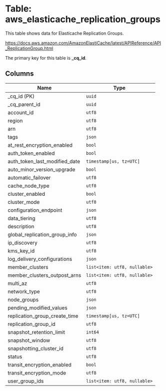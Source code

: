 # Table: aws_elasticache_replication_groups

This table shows data for Elasticache Replication Groups.

https://docs.aws.amazon.com/AmazonElastiCache/latest/APIReference/API_ReplicationGroup.html

The primary key for this table is **_cq_id**.

## Columns

| Name          | Type          |
| ------------- | ------------- |
|_cq_id (PK)|`uuid`|
|_cq_parent_id|`uuid`|
|account_id|`utf8`|
|region|`utf8`|
|arn|`utf8`|
|tags|`json`|
|at_rest_encryption_enabled|`bool`|
|auth_token_enabled|`bool`|
|auth_token_last_modified_date|`timestamp[us, tz=UTC]`|
|auto_minor_version_upgrade|`bool`|
|automatic_failover|`utf8`|
|cache_node_type|`utf8`|
|cluster_enabled|`bool`|
|cluster_mode|`utf8`|
|configuration_endpoint|`json`|
|data_tiering|`utf8`|
|description|`utf8`|
|global_replication_group_info|`json`|
|ip_discovery|`utf8`|
|kms_key_id|`utf8`|
|log_delivery_configurations|`json`|
|member_clusters|`list<item: utf8, nullable>`|
|member_clusters_outpost_arns|`list<item: utf8, nullable>`|
|multi_az|`utf8`|
|network_type|`utf8`|
|node_groups|`json`|
|pending_modified_values|`json`|
|replication_group_create_time|`timestamp[us, tz=UTC]`|
|replication_group_id|`utf8`|
|snapshot_retention_limit|`int64`|
|snapshot_window|`utf8`|
|snapshotting_cluster_id|`utf8`|
|status|`utf8`|
|transit_encryption_enabled|`bool`|
|transit_encryption_mode|`utf8`|
|user_group_ids|`list<item: utf8, nullable>`|
